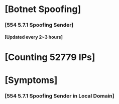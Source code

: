 # [Botnet Spoofing]
### [554 5.7.1 Spoofing Sender]
#### [Updated every 2~3 hours]

# [Counting 52779 IPs]

# [Symptoms] 
###   [554 5.7.1 Spoofing Sender in Local Domain]
